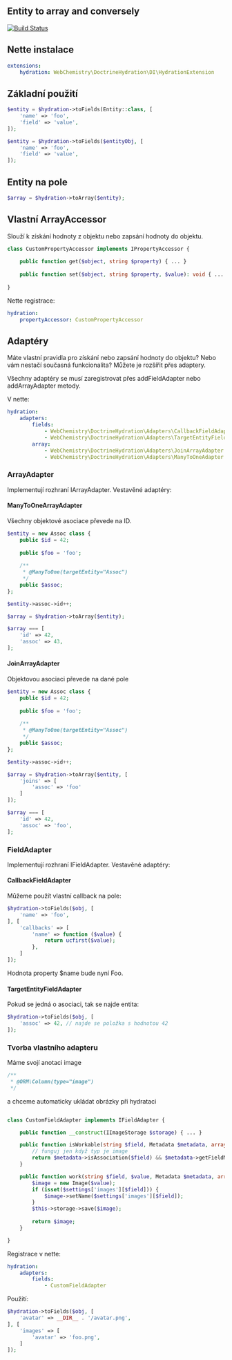 ## Entity to array and conversely

[![Build Status](https://travis-ci.org/WebChemistry/doctrine-hydration.svg?branch=master)](https://travis-ci.org/WebChemistry/doctrine-hydration)

## Nette instalace

```yaml
extensions:
    hydration: WebChemistry\DoctrineHydration\DI\HydrationExtension
```

## Základní použití

```php
$entity = $hydration->toFields(Entity::class, [
	'name' => 'foo',
	'field' => 'value',
]);

$entity = $hydration->toFields($entityObj, [
	'name' => 'foo',
	'field' => 'value',
]);
```

## Entity na pole

```php
$array = $hydration->toArray($entity);
```

## Vlastní ArrayAccessor

Slouží k získání hodnoty z objektu nebo zapsání hodnoty do objektu.

```php
class CustomPropertyAccessor implements IPropertyAccessor {
	
	public function get($object, string $property) { ... }
	
	public function set($object, string $property, $value): void { ... }
	
}
```

Nette registrace:
```yaml
hydration:
	propertyAccessor: CustomPropertyAccessor
```

## Adaptéry

Máte vlastní pravidla pro získání nebo zapsání hodnoty do objektu? Nebo vám nestačí současná
funkcionalita? Můžete je rozšířit přes adaptery. 

Všechny adaptéry se musí zaregistrovat přes addFieldAdapter nebo addArrayAdapter metody.

V nette:

```yaml
hydration:
	adapters:
		fields:
			- WebChemistry\DoctrineHydration\Adapters\CallbackFieldAdapter
			- WebChemistry\DoctrineHydration\Adapters\TargetEntityFieldAdapter
		array:
			- WebChemistry\DoctrineHydration\Adapters\JoinArrayAdapter
			- WebChemistry\DoctrineHydration\Adapters\ManyToOneAdapter

```

### ArrayAdapter

Implementují rozhraní IArrayAdapter. Vestavěné adaptéry:

#### ManyToOneArrayAdapter
Všechny objektové asociace převede na ID.

```php
$entity = new Assoc class {
	public $id = 42;
	
	public $foo = 'foo';
	
	/**
	 * @ManyToOne(targetEntity="Assoc")
	 */
	public $assoc;
};

$entity->assoc->id++;

$array = $hydration->toArray($entity);

$array === [
	'id' => 42,
	'assoc' => 43,
];
```

#### JoinArrayAdapter
Objektovou asociaci převede na dané pole

```php
$entity = new Assoc class {
	public $id = 42;
	
	public $foo = 'foo';
	
	/**
	 * @ManyToOne(targetEntity="Assoc")
	 */
	public $assoc;
};

$entity->assoc->id++;

$array = $hydration->toArray($entity, [
	'joins' => [
		'assoc' => 'foo'
	]
]);

$array === [
	'id' => 42,
	'assoc' => 'foo',
];
```

### FieldAdapter

Implementují rozhraní IFieldAdapter. Vestavěné adaptéry:


#### CallbackFieldAdapter
Můžeme použít vlastní callback na pole:

```php
$hydration->toFields($obj, [
	'name' => 'foo',
], [
	'callbacks' => [
		'name' => function ($value) {
			return ucfirst($value);
		},
	] 
]);
```

Hodnota property $name bude nyní Foo.

#### TargetEntityFieldAdapter
Pokud se jedná o asociaci, tak se najde entita:

```php
$hydration->toFields($obj, [
	'assoc' => 42, // najde se položka s hodnotou 42
]);
```

### Tvorba vlastního adapteru

Máme svojí anotaci image 

```php
/**
 * @ORM\Column(type="image")
 */
```

a chceme automaticky ukládat obrázky při hydrataci

```php

class CustomFieldAdapter implements IFieldAdapter {

	public function __construct(IImageStorage $storage) { ... }

	public function isWorkable(string $field, Metadata $metadata, array $settings): bool {
		// funguj jen když typ je image
		return $metadata->isAssociation($field) && $metadata->getFieldMapping($field)['type'] === 'image';
	}

	public function work(string $field, $value, Metadata $metadata, array $settings) {
		$image = new Image($value);
		if (isset($settings['images'][$field])) {
			$image->setName($settings['images'][$field]);
		}
		$this->storage->save($image);
		
		return $image;
	}

}

```

Registrace v nette:

```yaml
hydration:
	adapters:
		fields: 
			- CustomFieldAdapter
```

Použití:

```php
$hydration->toFields($obj, [
	'avatar' => __DIR__ . '/avatar.png',
], [
	'images' => [
		'avatar' => 'foo.png',
	]
]);
```
